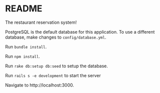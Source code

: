 # README

The restaurant reservation system!

PostgreSQL is the default database for this application. To use a different database, make changes to `config/database.yml`.

Run `bundle install`.

Run `npm install`.

Run `rake db:setup db:seed` to setup the database.

Run `rails s -e development` to start the server

Navigate to http://localhost:3000.
